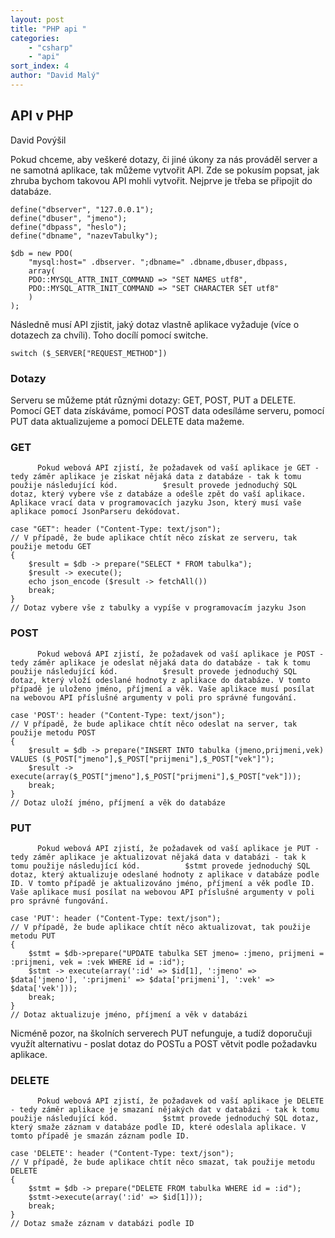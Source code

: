 ```yaml
---
layout: post
title: "PHP api "
categories:
    - "csharp"
    - "api"
sort_index: 4
author: "David Malý"
--- 
```



## API v PHP


David Povýšil



Pokud chceme, aby veškeré dotazy, či jiné úkony za nás prováděl server a ne samotná aplikace, tak můžeme vytvořit API. 			Zde se pokusím popsat, jak zhruba bychom takovou API mohli vytvořit.			Nejprve je třeba se připojit do databáze.


```
define("dbserver", "127.0.0.1");
define("dbuser", "jmeno");
define("dbpass", "heslo");
define("dbname", "nazevTabulky");					
$db = new PDO(
    "mysql:host=" .dbserver. ";dbname=" .dbname,dbuser,dbpass,
    array(	PDO::MYSQL_ATTR_INIT_COMMAND => "SET NAMES utf8",	PDO::MYSQL_ATTR_INIT_COMMAND => "SET CHARACTER SET utf8"	));
```


Následně musí API zjistit, jaký dotaz vlastně aplikace vyžaduje (více o dotazech za chvíli). Toho docílí pomocí switche.


```
switch ($_SERVER["REQUEST_METHOD"])
```

### Dotazy


Serveru se můžeme ptát různými dotazy: GET, POST, PUT a DELETE. Pomocí GET data získáváme, pomocí POST data odesíláme serveru, pomocí PUT data aktualizujeme a pomocí DELETE data mažeme.


### GET


          Pokud webová API zjistí, že požadavek od vaší aplikace je GET - tedy záměr aplikace je získat nějaká data z databáze - tak k tomu použije následující kód.          $result provede jednoduchý SQL dotaz, který vybere vše z databáze a odešle zpět do vaší aplikace. Aplikace vrací data v programovacích jazyku Json, který musí vaše aplikace pomocí JsonParseru dekódovat.


```
case "GET": header ("Content-Type: text/json");
// V případě, že bude aplikace chtít něco získat ze serveru, tak použije metodu GET
{
    $result = $db -> prepare("SELECT * FROM tabulka");	$result -> execute();	echo json_encode ($result -> fetchAll())	break;
}
// Dotaz vybere vše z tabulky a vypíše v programovacím jazyku Json
```

### POST


          Pokud webová API zjistí, že požadavek od vaší aplikace je POST - tedy záměr aplikace je odeslat nějaká data do databáze - tak k tomu použije následující kód.          $result provede jednoduchý SQL dotaz, který vloží odeslané hodnoty z aplikace do databáze. V tomto případě je uloženo jméno, příjmení a věk. Vaše aplikace musí posílat na webovou API příslušné argumenty v poli pro správné fungování.


```
case 'POST': header ("Content-Type: text/json");
// V případě, že bude aplikace chtít něco odeslat na server, tak použije metodu POST
{
    $result = $db -> prepare("INSERT INTO tabulka (jmeno,prijmeni,vek) VALUES ($_POST["jmeno"],$_POST["prijmeni"],$_POST["vek"]");	$result -> execute(array($_POST["jmeno"],$_POST["prijmeni"],$_POST["vek"]));	break;
}
// Dotaz uloží jméno, příjmení a věk do databáze
```

### PUT


          Pokud webová API zjistí, že požadavek od vaší aplikace je PUT - tedy záměr aplikace je aktualizovat nějaká data v databázi - tak k tomu použije následující kód.          $stmt provede jednoduchý SQL dotaz, který aktualizuje odeslané hodnoty z aplikace v databáze podle ID. V tomto případě je aktualizováno jméno, příjmení a věk podle ID.           Vaše aplikace musí posílat na webovou API příslušné argumenty v poli pro správné fungování.


```
case 'PUT': header ("Content-Type: text/json");
// V případě, že bude aplikace chtít něco aktualizovat, tak použije metodu PUT
{
    $stmt = $db->prepare("UPDATE tabulka SET jmeno= :jmeno, prijmeni = :prijmeni, vek = :vek WHERE id = :id");	$stmt -> execute(array(':id' => $id[1], ':jmeno' => $data['jmeno'], ':prijmeni' => $data['prijmeni'], ':vek' => $data['vek']));	break;
}
// Dotaz aktualizuje jméno, příjmení a věk v databázi
```


Nicméně pozor, na školních serverech PUT nefunguje, a tudíž doporučuji využít alternativu - poslat dotaz do POSTu a POST větvit podle požadavku aplikace.


### DELETE


          Pokud webová API zjistí, že požadavek od vaší aplikace je DELETE - tedy záměr aplikace je smazaní nějakých dat v databázi - tak k tomu použije následující kód.          $stmt provede jednoduchý SQL dotaz, který smaže záznam v databáze podle ID, které odeslala aplikace. V tomto případě je smazán záznam podle ID.


```
case 'DELETE': header ("Content-Type: text/json");
// V případě, že bude aplikace chtít něco smazat, tak použije metodu DELETE
{
    $stmt = $db -> prepare("DELETE FROM tabulka WHERE id = :id");	$stmt->execute(array(':id' => $id[1]));	break;
}
// Dotaz smaže záznam v databázi podle ID
```
